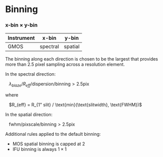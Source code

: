 # Binning

### x-bin $\times$ y-bin

| Instrument | x-bin    | y-bin   |
| ---------- | -------- | ------- |
| GMOS       | spectral | spatial |

The binning along each direction is chosen to be the largest that provides more than 2.5 pixel sampling across a resolution element.

In the spectral direction: 

&nbsp;&nbsp; $\lambda_{blaze} / R_{eff} / \text{dispersion} / \text{binning} > 2.5 \text{pix}$

where

&nbsp;&nbsp; $R_{eff} = R_{1" slit} / \text{min}(\text{slitwidth}, \text{FWHM})$

In the spatial direction: 

&nbsp;&nbsp; $\text{fwhm} / \text{pixscale} / \text{binning} > 2.5 \text{pix}$

Additional rules applied to the default binning:
- MOS spatial binning is capped at 2
- IFU binning is always $1 \times 1$
